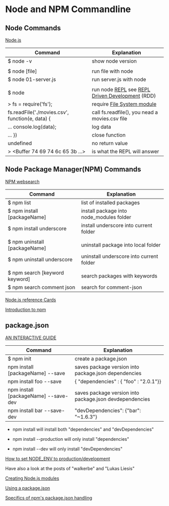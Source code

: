 # Node and NPM Commandline 

## Node Commands
[Node.js](https://nodejs.org/en/)

Command                     |   Explanation
-------------------------   |   ----------------
$ node -v                   |   show node version
|   |   |
$ node [file]               |   run file with node
$ node 01-server.js         |   run server.js with node
|||
$ node                      |   run node [REPL](https://nodejs.org/dist/latest-v4.x/docs/api/repl.html) see [REPL Driven Development](http://thinkingonthinking.com/scripting-a-csv-converter/) (RDD)
> fs = require('fs');       |   require [File System module](https://nodejs.org/dist/latest-v4.x/docs/api/fs.html)
fs.readFile('./movies.csv', function(e, data) { |   call fs.readfile(), you nead a movies.csv file
... console.log(data);      |   log data
... })                      |   close function
undefined                   | no return value
> \<Buffer 74 69 74 6c 65 3b ...>   |  is what the REPL will answer


## Node Package Manager(NPM) Commands
[NPM websearch](https://www.npmjs.com/)

Command                     |   Explanation
----------------------------|   ----------------
$ npm list                  |   list of installed packages
$ npm install [packageName] |   install package into node_modules folder
$ npm install underscore    |   install underscore into current folder
|   |   |
$ npm uninstall [packageName] |   uninstall package into local folder
$ npm uninstall underscore    |   uninstall underscore into current folder
|   |   |
$ npm search [keyword keyword] | search packages with keywords
$ npm search comment json     |   search for comment-json



[Node.js reference Cards](https://dzone.com/refcardz/nodejs) 


[Introduction to npm](http://modernweb.com/2014/03/31/introduction-to-npm/?ref=dzone)

## package.json

[AN INTERACTIVE GUIDE](http://browsenpm.org/package.json)

Command                     |   Explanation
----------------------------|   ----------------
$ npm init                  | create a package.json
npm install [packageName] --save  | saves package version into package.json dependencies
npm install foo --save  | { "dependencies" : { "foo" : "2.0.1"}}
npm install [packageName] --save-dev  | saves package version into package.json devdependencies
npm install bar --save-dev  | "devDependencies": {"bar": "~1.6.3"}


* npm install will install both "dependencies" and "devDependencies"

* npm install --production will only install "dependencies"

* npm install --dev will only install "devDependencies"


[How to set NODE_ENV to production/development](http://stackoverflow.com/questions/9198310/how-to-set-node-env-to-production-development-in-os-x)

Have also a look at the posts of "walkerbe" and "Lukas Liesis"

[Creating Node.js modules](https://docs.npmjs.com/getting-started/creating-node-modules)

[Using a package.json](https://docs.npmjs.com/getting-started/using-a-package.json)

[Specifics of npm's package.json handling](https://docs.npmjs.com/files/package.json)